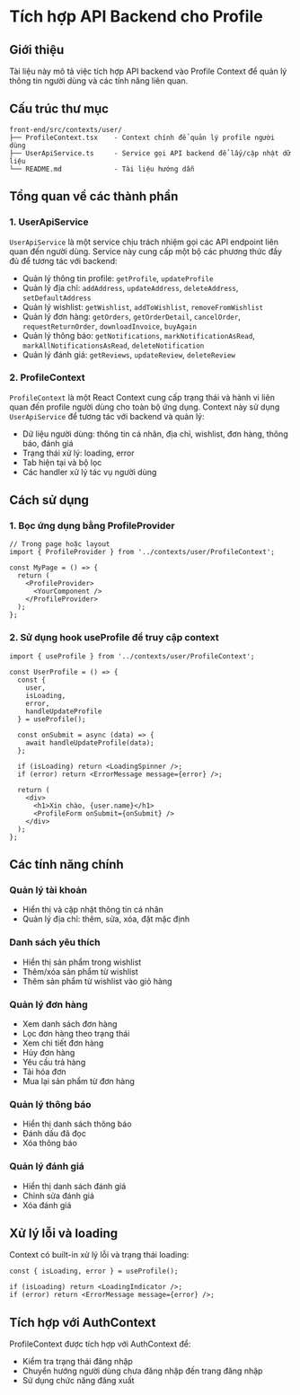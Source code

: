 # Tích hợp API Backend cho Profile

## Giới thiệu
Tài liệu này mô tả việc tích hợp API backend vào Profile Context để quản lý thông tin người dùng và các tính năng liên quan.

## Cấu trúc thư mục

```
front-end/src/contexts/user/
├── ProfileContext.tsx    - Context chính để quản lý profile người dùng
├── UserApiService.ts     - Service gọi API backend để lấy/cập nhật dữ liệu
└── README.md             - Tài liệu hướng dẫn
```

## Tổng quan về các thành phần

### 1. UserApiService

`UserApiService` là một service chịu trách nhiệm gọi các API endpoint liên quan đến người dùng. Service này cung cấp một bộ các phương thức đầy đủ để tương tác với backend:

- Quản lý thông tin profile: `getProfile`, `updateProfile`
- Quản lý địa chỉ: `addAddress`, `updateAddress`, `deleteAddress`, `setDefaultAddress`
- Quản lý wishlist: `getWishlist`, `addToWishlist`, `removeFromWishlist`
- Quản lý đơn hàng: `getOrders`, `getOrderDetail`, `cancelOrder`, `requestReturnOrder`, `downloadInvoice`, `buyAgain`
- Quản lý thông báo: `getNotifications`, `markNotificationAsRead`, `markAllNotificationsAsRead`, `deleteNotification`
- Quản lý đánh giá: `getReviews`, `updateReview`, `deleteReview`

### 2. ProfileContext

`ProfileContext` là một React Context cung cấp trạng thái và hành vi liên quan đến profile người dùng cho toàn bộ ứng dụng. Context này sử dụng `UserApiService` để tương tác với backend và quản lý:

- Dữ liệu người dùng: thông tin cá nhân, địa chỉ, wishlist, đơn hàng, thông báo, đánh giá
- Trạng thái xử lý: loading, error
- Tab hiện tại và bộ lọc
- Các handler xử lý tác vụ người dùng

## Cách sử dụng

### 1. Bọc ứng dụng bằng ProfileProvider

```tsx
// Trong page hoặc layout
import { ProfileProvider } from '../contexts/user/ProfileContext';

const MyPage = () => {
  return (
    <ProfileProvider>
      <YourComponent />
    </ProfileProvider>
  );
};
```

### 2. Sử dụng hook useProfile để truy cập context

```tsx
import { useProfile } from '../contexts/user/ProfileContext';

const UserProfile = () => {
  const { 
    user, 
    isLoading, 
    error,
    handleUpdateProfile 
  } = useProfile();

  const onSubmit = async (data) => {
    await handleUpdateProfile(data);
  };

  if (isLoading) return <LoadingSpinner />;
  if (error) return <ErrorMessage message={error} />;

  return (
    <div>
      <h1>Xin chào, {user.name}</h1>
      <ProfileForm onSubmit={onSubmit} />
    </div>
  );
};
```

## Các tính năng chính

### Quản lý tài khoản
- Hiển thị và cập nhật thông tin cá nhân
- Quản lý địa chỉ: thêm, sửa, xóa, đặt mặc định

### Danh sách yêu thích
- Hiển thị sản phẩm trong wishlist
- Thêm/xóa sản phẩm từ wishlist
- Thêm sản phẩm từ wishlist vào giỏ hàng

### Quản lý đơn hàng
- Xem danh sách đơn hàng
- Lọc đơn hàng theo trạng thái 
- Xem chi tiết đơn hàng
- Hủy đơn hàng
- Yêu cầu trả hàng
- Tải hóa đơn
- Mua lại sản phẩm từ đơn hàng

### Quản lý thông báo
- Hiển thị danh sách thông báo
- Đánh dấu đã đọc
- Xóa thông báo

### Quản lý đánh giá
- Hiển thị danh sách đánh giá
- Chỉnh sửa đánh giá
- Xóa đánh giá

## Xử lý lỗi và loading

Context có built-in xử lý lỗi và trạng thái loading:

```tsx
const { isLoading, error } = useProfile();

if (isLoading) return <LoadingIndicator />;
if (error) return <ErrorMessage message={error} />;
```

## Tích hợp với AuthContext

ProfileContext được tích hợp với AuthContext để:
- Kiểm tra trạng thái đăng nhập
- Chuyển hướng người dùng chưa đăng nhập đến trang đăng nhập
- Sử dụng chức năng đăng xuất 